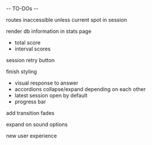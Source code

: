 
-- TO-DOs --

routes inaccessible unless current spot in session

render db information in stats page
- total score
- interval scores

session retry button

finish styling
- visual response to answer
- accordions collapse/expand depending on each other
- latest session open by default
- progress bar

add transition fades

expand on sound options

new user experience

